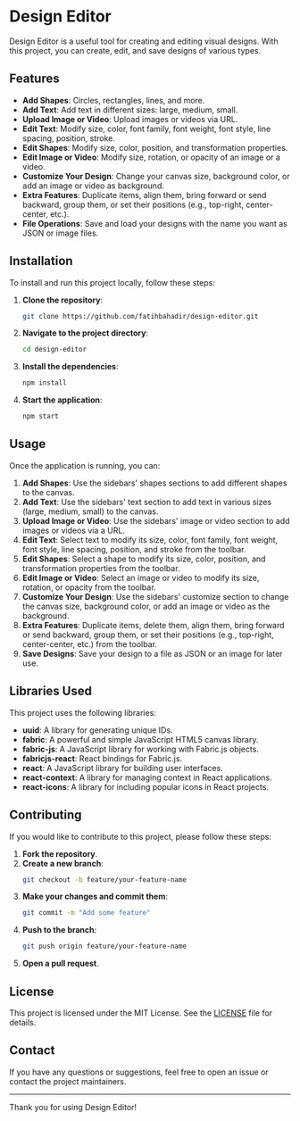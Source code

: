 # Design Editor

Design Editor is a useful tool for creating and editing visual designs. With this project, you can create, edit, and save designs of various types.

## Features

- **Add Shapes**: Circles, rectangles, lines, and more.
- **Add Text**: Add text in different sizes: large, medium, small.
- **Upload Image or Video**: Upload images or videos via URL.
- **Edit Text**: Modify size, color, font family, font weight, font style, line spacing, position, stroke.
- **Edit Shapes**: Modify size, color, position, and transformation properties.
- **Edit Image or Video**: Modify size, rotation, or opacity of an image or a video.
- **Customize Your Design**: Change your canvas size, background color, or add an image or video as background.
- **Extra Features**: Duplicate items, align them, bring forward or send backward, group them, or set their positions (e.g., top-right, center-center, etc.).
- **File Operations**: Save and load your designs with the name you want as JSON or image files.

## Installation

To install and run this project locally, follow these steps:

1. **Clone the repository**:
    ```bash
    git clone https://github.com/fatihbahadir/design-editor.git
    ```
2. **Navigate to the project directory**:
    ```bash
    cd design-editor
    ```
3. **Install the dependencies**:
    ```bash
    npm install
    ```
4. **Start the application**:
    ```bash
    npm start
    ```

## Usage

Once the application is running, you can:

1. **Add Shapes**: Use the sidebars' shapes sections to add different shapes to the canvas.
2. **Add Text**: Use the sidebars' text section to add text in various sizes (large, medium, small) to the canvas.
3. **Upload Image or Video**: Use the sidebars' image or video section to add images or videos via a URL.
4. **Edit Text**: Select text to modify its size, color, font family, font weight, font style, line spacing, position, and stroke from the toolbar.
5. **Edit Shapes**: Select a shape to modify its size, color, position, and transformation properties from the toolbar.
6. **Edit Image or Video**: Select an image or video to modify its size, rotation, or opacity from the toolbar.
7. **Customize Your Design**: Use the sidebars' customize section to change the canvas size, background color, or add an image or video as the background.
8. **Extra Features**: Duplicate items, delete them, align them, bring forward or send backward, group them, or set their positions (e.g., top-right, center-center, etc.) from the toolbar.
9. **Save Designs**: Save your design to a file as JSON or an image for later use.

## Libraries Used

This project uses the following libraries:

- **uuid**: A library for generating unique IDs.
- **fabric**: A powerful and simple JavaScript HTML5 canvas library.
- **fabric-js**: A JavaScript library for working with Fabric.js objects.
- **fabricjs-react**: React bindings for Fabric.js.
- **react**: A JavaScript library for building user interfaces.
- **react-context**: A library for managing context in React applications.
- **react-icons**: A library for including popular icons in React projects.


## Contributing

If you would like to contribute to this project, please follow these steps:

1. **Fork the repository**.
2. **Create a new branch**:
    ```bash
    git checkout -b feature/your-feature-name
    ```
3. **Make your changes and commit them**:
    ```bash
    git commit -m "Add some feature"
    ```
4. **Push to the branch**:
    ```bash
    git push origin feature/your-feature-name
    ```
5. **Open a pull request**.

## License

This project is licensed under the MIT License. See the [LICENSE](LICENSE) file for details.

## Contact

If you have any questions or suggestions, feel free to open an issue or contact the project maintainers.

---

Thank you for using Design Editor!
